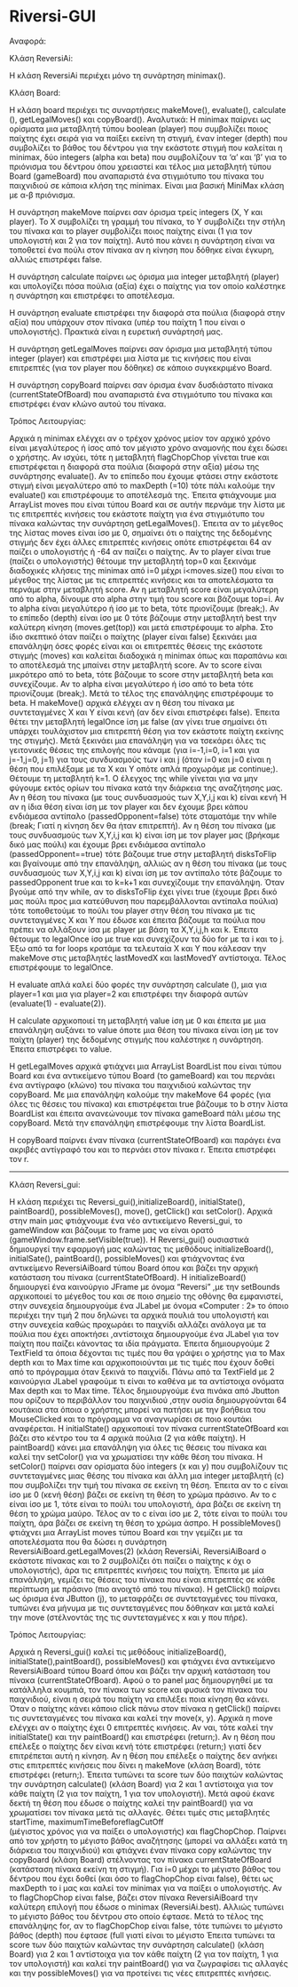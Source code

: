 # Riversi-GUI

Αναφορά: 

Κλάση ReversiAi:

Η κλάση ReversiAi περιέχει μόνο τη συνάρτηση minimax().

Κλάση Board:

Η κλάση board περιέχει τις συναρτήσεις makeMove(), evaluate(), calculate (), getLegalMoves() και copyBoard().
Αναλυτικά:
Η minimax παίρνει ως ορίσματα μια μεταβλητή τύπου boolean (player) που συμβολίζει ποιος παίχτης έχει σειρά για
να παίξει εκείνη τη στιγμή, έναν integer (depth) που συμβολίζει το βάθος του δέντρου για την εκάστοτε στιγμή που
καλείται η minimax, δύο integers (alpha και beta) που συμβολίζουν τα ‘α’ και ‘β’ για το πριόνισμα του δέντρου όπου
χρειαστεί και τέλος μια μεταβλητή τύπου Board (gameBoard) που αναπαριστά ένα στιγμιότυπο του πίνακα του παιχνιδιού
σε κάποια κλήση της minimax. Είναι μια βασική MiniMax κλάση με α-β πριόνισμα.

Η συνάρτηση makeMove παίρνει σαν όρισμα τρείς integers (X, Y και player). Το X συμβολίζει τη γραμμή του πίνακα, το
Y συμβολίζει την στήλη του πίνακα και το player συμβολίζει ποιος παίχτης είναι (1 για τον υπολογιστή και 2 για τον
παίχτη). Αυτό που κάνει η συνάρτηση είναι να τοποθετεί ένα πούλι στον πίνακα αν η κίνηση που δόθηκε είναι
έγκυρη, αλλιώς επιστρέφει false.

Η συνάρτηση calculate παίρνει ως όρισμα μια integer μεταβλητή (player) και υπολογίζει πόσα πούλια (αξία) έχει ο
παίχτης για τον οποίο καλέστηκε η συνάρτηση και επιστρέφει το αποτέλεσμα.

Η συνάρτηση evaluate επιστρέφει την διαφορά στα πούλια (διαφορά στην αξία) που υπάρχουν στον πίνακα (υπέρ του
παίχτη 1 που είναι ο υπολογιστής). Πρακτικά είναι η ευρετική συνάρτησή μας.

Η συνάρτηση getLegalMoves παίρνει σαν όρισμα μια μεταβλητή τύπου integer (player) και επιστρέφει μια λίστα με
τις κινήσεις που είναι επιτρεπτές (για τον player που δόθηκε) σε κάποιο συγκεκριμένο Βoard.

Η συνάρτηση copyBoard παίρνει σαν όρισμα έναν δυσδιάστατο πίνακα (currentStateOfBoard) που αναπαριστά ένα
στιγμιότυπο του πίνακα και επιστρέφει έναν κλώνο αυτού του πίνακα.


Τρόπος Λειτουργίας:

Αρχικά η minimax ελέγχει αν ο τρέχον χρόνος μείον τον αρχικό χρόνο είναι μεγαλύτερος ή ίσος από τον μέγιστο
χρόνο αναμονής που έχει δώσει ο χρήστης. Αν ισχύει, τότε η μεταβλητή flagChopChop γίνεται true και επιστρέφεται
η διαφορά στα πούλια (διαφορά στην αξία) μέσω της συνάρτησης evaluate(). Αν το επίπεδο που έχουμε φτάσει στην
εκάστοτε στιγμή είναι μεγαλύτερο από το maxDepth (=10) τότε πάλι καλούμε την evaluate() και επιστρέφουμε το
αποτέλεσμά της. Έπειτα φτιάχνουμε μια ArrayList moves που είναι τύπου Board και σε αυτήν περνάμε την λίστα με
τις επιτρεπτές κινήσεις του εκάστοτε παίχτη για ένα στιγμιότυπο του πίνακα καλώντας την συνάρτηση getLegalMoves().
Έπειτα αν το μέγεθος της λίστας moves είναι ίσο με 0, σημαίνει ότι ο παίχτης της δεδομένης στιγμής δεν έχει άλλες
επιτρεπτές κινήσεις οπότε επιστρέφεται 64 αν παίζει ο υπολογιστής ή -64 αν παίζει ο παίχτης. Αν το player είναι
true (παίζει ο υπολογιστής) θέτουμε την μεταβλητή top=0 και ξεκινάμε διαδοχικές κλήσεις της minimax
από i=0 μέχρι i<moves.size() που είναι το μέγεθος της λίστας με τις επιτρεπτές κινήσεις και τα αποτελέσματα τα
περνάμε στην μεταβλητή score. Αν η μεταβλητή score είναι μεγαλύτερη από το alpha, δίνουμε στο alpha στην τιμή
του score και βάζουμε top=i. Αν το alpha είναι μεγαλύτερο ή ίσο με το beta, τότε πριονίζουμε (break;).
Αν το επίπεδο (depth) είναι ίσο με 0 τότε βάζουμε στην μεταβλητή best την καλύτερη κίνηση (moves.get(top)) και
μετά επιστρέφουμε το alpha. Στο ίδιο σκεπτικό όταν παίζει ο παίχτης (player είναι false) ξεκινάει μια επανάληψη
όσες φορές είναι και οι επιτρεπτές θέσεις της εκάστοτε στιγμής (moves) και καλείται διαδοχικά η minimax όπως
και παραπάνω και το αποτέλεσμά της μπαίνει στην μεταβλητή score. Αν το score είναι μικρότερο από το beta, τότε βάζουμε
το score στην μεταβλητή beta και συνεχίζουμε. Αν το alpha είναι μεγαλύτερο ή ίσο από το beta τότε πριονίζουμε (break;).
Μετά το τέλος της επανάληψης επιστρέφουμε το beta.
Η makeMove() αρχικά ελέγχει αν η θέση του πίνακα με συντεταγμένες X και Y είναι κενή (αν δεν είναι επιστρέφει false).
Έπειτα θέτει την μεταβλητή legalOnce ίση με false (αν γίνει true σημαίνει ότι υπάρχει τουλάχιστον μια επιτρεπτή θέση
για τον εκάστοτε παίχτη εκείνης της στιγμής). Μετά ξεκινάει μια επανάληψη για να τσεκάρει όλες τις γειτονικές θέσεις
της επιλογής που κάναμε (για i=-1,i=0, i=1 και για j=-1,j=0, j=1) για τους συνδυασμούς των i και j (όταν i=0 και j=0
είναι η θέση που επιλέξαμε με τα X και Y οπότε απλά προχωράμε με continue;). Θέτουμε τη μεταβλητή k=1. Ο έλεγχος της
while γίνεται για να μην φύγουμε εκτός ορίων του πίνακα κατά την διάρκεια της αναζήτησης μας. Αν η θέση του πίνακα
(με τους συνδυασμούς των X,Y,i,j και k) είναι κενή Ή αν η ίδια θέση είναι ίση με τον player και δεν έχουμε βρει κάπου
ενδιάμεσα αντίπαλο (passedOpponent=false) τότε σταματάμε την while (break; Γιατί η κίνηση δεν θα ήταν επιτρεπτή). 
Αν η θέση του πίνακα (με τους συνδυασμούς των X,Y,i,j και k) είναι ίση με τον player μας (βρήκαμε δικό μας πούλι) και
έχουμε βρει ενδιάμεσα αντίπαλο (passedOpponent==true) τότε βάζουμε true στην μεταβλητή disksToFlip  και βγαίνουμε από
την επανάληψη, αλλιώς αν η θέση του πίνακα (με τους συνδυασμούς των X,Y,i,j και k) είναι ίση με τον αντίπαλο τότε
βάζουμε το passedOpponent  true και το k=k+1 και συνεχίζουμε την επανάληψη. Όταν βγούμε από την while, αν το disksToFlip
έχει γίνει true (έχουμε βρει δικό μας πούλι προς μια κατεύθυνση που παρεμβάλλονται αντίπαλα πούλια) τότε τοποθετούμε
το πούλι του player στην θέση του πίνακα με τις συντεταγμένες X και Y που έδωσε και  έπειτα βάζουμε τα πούλια που
πρέπει να αλλάξουν ίσα με player με βάση τα X,Y,i,j,h και k. Έπειτα θέτουμε το legalOnce ίσο με true και συνεχίζουν
τα δύο for με τα i και το j. Έξω από τα for loops κρατάμε τα τελευταία X και Y που κάλεσαν την makeMove στις μεταβλητές
lastMovedX και lastMovedY αντίστοιχα. Τέλος επιστρέφουμε το legalOnce.

Η evaluate απλά καλεί δύο φορές την συνάρτηση calculate (), μια για player=1 και μια για player=2 και επιστρέφει
την διαφορά αυτών (evaluate(1) - evaluate(2)).

Η calculate αρχικοποιεί τη μεταβλητή value ίση με 0 και έπειτα με μια επανάληψη αυξάνει το value όποτε μια θέση 
του πίνακα είναι ίση με τον παίχτη (player) της δεδομένης στιγμής που καλέστηκε η συνάρτηση. Έπειτα επιστρέφει το value.

Η getLegalMoves αρχικά φτιάχνει μια ArrayList BoardList που είναι τύπου Board και ένα αντικείμενο τύπου
Board (το gameBoard) και του περνάει ένα αντίγραφο (κλώνο) του πίνακα του παιχνιδιού καλώντας την copyBoard. 
Με μια επανάληψη καλούμε την makeMove 64 φορές (για όλες τις θέσεις του πίνακα) και επιστρέφεται true βάζουμε
το b στην λίστα BoardList και έπειτα ανανεώνουμε τον πίνακα gameBoard πάλι μέσω της copyBoard. Μετά την επανάληψη
επιστρέφουμε την λίστα BoardList.

Η copyBoard παίρνει έναν πίνακα (currentStateOfBoard) και παράγει ένα ακριβές αντίγραφό του και το περνάει στον 
πίνακα r. Έπειτα επιστρέφει τον r.

-------------------------------------------------------------------------------------------------------

Κλάση Reversi_gui:

Η κλάση περιέχει τις Reversi_gui(),initializeBoard(), initialState(), paintBoard(), possibleMoves(), move(), getClick() και setColor().
Αρχικά στην main μας φτιάχνουμε ένα νέο αντικείμενο Reversi_gui, το gameWindow και βάζουμε το frame μας να είναι 
ορατό (gameWindow.frame.setVisible(true)).
Η Reversi_gui() ουσιαστικά δημιουργεί την εφαρμογή μας καλώντας τις μεθόδους initializeBoard(), initialSate(), paintBoard(),
possibleMoves() και φτιάχνοντας ένα αντικείμενο ReversiAiBoard τύπου Board όπου και βάζει την αρχική κατάσταση του
πίνακα (currentStateOfBoard).
Η initializeBoard() δημιουργεί ένα καινούργιο JFrame με όνομα “Reversi” ,με την setBounds αρχικοποιεί το μέγεθος
του και σε ποιο σημείο της οθόνης θα εμφανιστεί, στην συνεχεία δημιουργούμε ένα JLabel με όνομα  «Computer : 2»
το όποιο περιέχει την τιμή 2 που δηλώνει τα αρχικά πουλιά του υπολογιστή και στην συνεχεία καθώς  προχωράει το
παιχνίδι αλλάζει ανάλογα με τα πούλια που έχει αποκτήσει ,αντίστοιχα δημιουργούμε ένα JLabel για τον παίχτη που
παίζει κάνοντας τα ιδία πράγματα. Έπειτα δημιουργούμε 2 TextField τα όποια δέχονται τις τιμές που θα γράψει ο 
χρήστης για το Max depth και το Max time και αρχικοποιούνται με τις τιμές που έχουν δοθεί από το πρόγραμμα όταν
ξεκινά το παιχνίδι. Πάνω από τα  TextField με 2 καινούργια JLabel γραφούμε τι είναι το καθένα με τα αντίστοιχα
ονόματα  Max depth και το Max time. Τέλος δημιουργούμε ένα πινάκα από Jbutton που ορίζουν το περιβάλλον του
παιχνιδιού ,στην ουσία δημιουργούνται  64 κουτάκια στα όποια ο χρήστης μπορεί να πατήσει  με την βοήθεια του 
MouseClicked και  το πρόγραμμα να αναγνωρίσει σε ποιο κουτάκι αναφέρεται. 
Η initialState() αρχικοποιεί τον πίνακα currentStateOfBoard και βάζει στο κέντρο του τα 4 αρχικά πούλια (2 για
κάθε παίχτη).
Η paintBoard() κάνει μια επανάληψη για όλες τις θέσεις του πίνακα και καλεί την setColor() για να χρωματίσει 
την κάθε θέση του πίνακα.
Η setColor() παίρνει σαν ορίσματα δύο integers (x και y) που συμβολίζουν τις συντεταγμένες μιας θέσης του 
πίνακα και άλλη μια integer μεταβλητή (c) που συμβολίζει την τιμή του πίνακα σε εκείνη τη θέση. Έπειτα αν 
το c είναι ίσο με 0 (κενή θέση) βάζει σε εκείνη τη θέση το χρώμα πράσινο. Αν το c είναι ίσο με 1, τότε είναι
το πούλι του υπολογιστή, άρα βάζει σε εκείνη τη θέση το χρώμα μαύρο. Τέλος αν το c είναι ίσο με 2, τότε είναι 
το πούλι του παίχτη, άρα βάζει σε εκείνη τη θέση το χρώμα άσπρο.
Η possibleMoves() φτιάχνει μια ArrayList moves τύπου Board και την γεμίζει με τα αποτελέσματα που θα δώσει η 
συνάρτηση ReversiAiBoard.getLegalMoves(2) (κλάση ReversiAi, ReversiAiBoard ο εκάστοτε πίνακας και το 2 συμβολίζει 
ότι παίζει ο παίχτης κ όχι ο υπολογιστής), άρα τις επιτρεπτές κινήσεις του παίχτη. Έπειτα με μία επανάληψη, 
γεμίζει τις θέσεις του πίνακα που είναι επιτρεπτές σε κάθε περίπτωση με πράσινο (πιο ανοιχτό από του πίνακα).
Η getClick() παίρνει ως όρισμα ένα JButton (j), το μεταφράζει σε συντεταγμένες του πίνακα, τυπώνει ένα μήνυμα 
με τις συντεταγμένες που δόθηκαν και μετά καλεί την move (στέλνοντάς της τις συντεταγμένες x και y που πήρε). 

Τρόπος Λειτουργίας:

Αρχικά η Reversi_gui() καλεί τις μεθόδους initializeBoard(), initialState(),paintBoard(), possibleMoves() και
φτιάχνει ένα αντικείμενο ReversiAiBoard τύπου Board όπου και βάζει την αρχική κατάσταση του πίνακα (currentStateOfBoard).
Αφού ο το panel μας δημιουργηθεί με τα κατάλληλα κουμπιά, τον πίνακα των score και φυσικά τον πίνακα του παιχνιδιού, είναι
η σειρά του παίχτη να επιλέξει ποια κίνηση θα κάνει. Όταν ο παίχτης κάνει κάποιο click πάνω στον πίνακα η getClick() 
παίρνει τις συντεταγμένες του πίνακα και καλεί την move(x, y). Αρχικά η move ελέγχει αν ο παίχτης έχει 0 επιτρεπτές 
κινήσεις. Αν ναι, τότε καλεί την initialState() και την paintBoard() και επιστρέφει (return;). Αν η θέση που επέλεξε 
ο παίχτης δεν είναι κενή τότε επιστρέφει (return;) γιατί δεν επιτρέπεται αυτή η κίνηση. Αν η θέση που επέλεξε ο παίχτης
δεν ανήκει στις επιτρεπτές κινήσεις που δίνει η makeMove (κλάση Board), τότε επιστρέφει (return;). Έπειτα τυπώνει τα
score των δύο παιχτών καλώντας την συνάρτηση calculate() (κλάση Board) για 2 και 1 αντίστοιχα για τον κάθε παίχτη 
(2 για τον παίχτη, 1 για τον υπολογιστή). Μετά αφού έκανε δεκτή τη θέση που έδωσε ο παίχτης καλεί την paintBoard() 
για να χρωματίσει τον πίνακα μετά τις αλλαγές. Θέτει τιμές στις μεταβλητές startTime, maximumTimeBeforeflagCutOff  
(μέγιστος χρόνος για να παίξει ο υπολογιστής) και flagChopChop. Παίρνει από τον χρήστη το μέγιστο βάθος αναζήτησης 
(μπορεί να αλλάξει κατά τη διάρκεια του παιχνιδιού) και φτιάχνει έναν πίνακα copy καλώντας την copyBoard (κλάση Board)
στέλνοντας τον πίνακα currentStateOfBoard (κατάσταση πίνακα εκείνη τη στιγμή). Για i=0 μέχρι το μέγιστο βάθος του δέντρου
που έχει δοθεί (και όσο το flagChopChop είναι false), θέτει ως maxDepth το i μας και καλεί τον minimax για να παίξει ο υπολογιστής.
Αν το flagChopChop είναι false, βάζει στον πίνακα ReversiAiBoard την καλύτερη επιλογή που έδωσε ο minimax (ReversiAi.best). 
Αλλιώς τυπώνει το μέγιστο βάθος του δέντρου στο οποίο έφτασε. Μετά το τέλος της επανάληψης for, αν το flagChopChop
είναι false, τότε τυπώνει το μέγιστο βάθος (depth) που έφτασε (full γιατί είναι το μέγιστο Έπειτα τυπώνει τα score των
δύο παιχτών καλώντας την συνάρτηση calculate() (κλάση Board) για 2 και 1 αντίστοιχα για τον κάθε παίχτη 
(2 για τον παίχτη, 1 για τον υπολογιστή) και καλεί την paintBoard() για να ζωγραφίσει τις αλλαγές και την possibleMoves()
για να προτείνει τις νέες επιτρεπτές κινήσεις.
